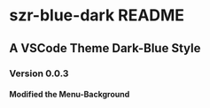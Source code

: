 # szr-blue-dark README

## A VSCode Theme Dark-Blue Style
### Version 0.0.3
#### Modified the Menu-Background
